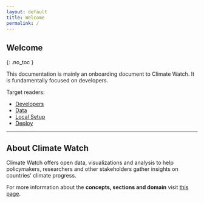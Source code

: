 ```yaml
---
layout: default
title: Welcome
permalink: /
---
```


## Welcome
{: .no_toc }

This documentation is mainly an onboarding document to Climate Watch. It is fundamentally focused on developers.

Target readers:
- [Developers](/climate-watch/_docs/developers)
- [Data](/climate-watch/_docs/data)
- [Local Setup](/climate-watch/_docs/local-setup)
- [Deploy](/climate-watch/_docs/deploy)

______

## About Climate Watch

Climate Watch offers open data, visualizations and analysis to help policymakers, researchers and other stakeholders gather insights on countries' climate progress.

For more information about the **concepts, sections and domain** visit [this page](/climate-watch/_docs/domain-description).